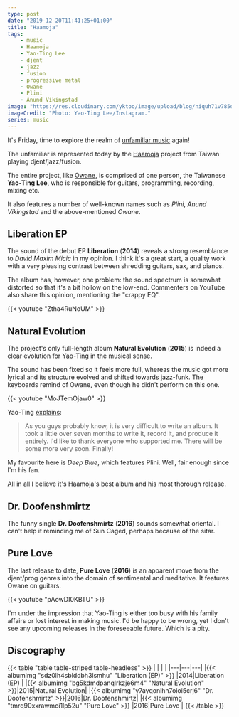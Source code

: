 ```yaml
---
type: post
date: "2019-12-20T11:41:25+01:00"
title: "Haamoja"
tags:
    - music
    - Haamoja
    - Yao-Ting Lee
    - djent
    - jazz
    - fusion
    - progressive metal
    - Owane
    - Plini
    - Anund Vikingstad
image: "https://res.cloudinary.com/yktoo/image/upload/blog/niquh71v785d60csoxj1.jpg"
imageCredit: "Photo: Yao-Ting Lee/Instagram."
series: music
---
```


It's Friday, time to explore the realm of [unfamiliar music](/series/music) again!

The unfamiliar is represented today by the [Haamoja](https://haamoja.bandcamp.com/) project from Taiwan playing djent/jazz/fusion.

<!--more-->

The entire project, like [Owane](0492),  is comprised of one person, the Taiwanese **Yao-Ting Lee**, who is responsible for guitars, programming, recording, mixing etc.

It also features a number of well-known names such as *Plini*, *Anund Vikingstad* and the above-mentioned *Owane*.

## Liberation EP

The sound of the debut EP **Liberation** (**2014**) reveals a strong resemblance to *David Maxim Micic* in my opinion. I think it's a great start, a quality work with a very pleasing contrast between shredding guitars, sax, and pianos.

The album has, however, one problem: the sound spectrum is somewhat distorted so that it's a bit hollow on the low-end. Commenters on YouTube also share this opinion, mentioning the "crappy EQ".

{{< youtube "Ztha4RuNoUM" >}}

## Natural Evolution

The project's only full-length album **Natural Evolution** (**2015**) is indeed a clear evolution for Yao-Ting in the musical sense.

The sound has been fixed so it feels more full, whereas the music got more lyrical and its structure evolved and shifted towards jazz-funk. The keyboards remind of Owane, even though he didn't perform on this one.

{{< youtube "MoJTemOjaw0" >}}

Yao-Ting [explains](https://haamoja.bandcamp.com/album/natural-evolution):

> As you guys probably know, it is very difficult to write an album. It took a little over seven months to write it, record it, and produce it entirely. I'd like to thank everyone who supported me. There will be some more very soon. Finally!

My favourite here is *Deep Blue*, which features Plini. Well, fair enough since I'm his fan.

All in all I believe it's Haamoja's best album and his most thorough release.

## Dr. Doofenshmirtz

The funny single **Dr. Doofenshmirtz** (**2016**) sounds somewhat oriental. I can't help it reminding me of Sun Caged, perhaps because of the sitar.

## Pure Love

The last release to date, **Pure Love** (**2016**) is an apparent move from the djent/prog genres into the domain of sentimental and meditative. It features Owane on guitars.

{{< youtube "pAowDI0KBTU" >}}

I'm under the impression that Yao-Ting is either too busy with his family affairs or lost interest in making music. I'd be happy to be wrong, yet I don't see any upcoming releases in the foreseeable future. Which is a pity.

## Discography

{{< table "table table-striped table-headless" >}}
|   |   |   |
|---|---|---|
|{{< albumimg "sdz0lh4sblddbh3lsmhu" "Liberation (EP)" >}}  |2014|Liberation (EP)  |
|{{< albumimg "bg5kdmdpanqlrkzje6m4" "Natural Evolution" >}}|2015|Natural Evolution|
|{{< albumimg "y7ayqonihn7oioi5crj6" "Dr. Doofenshmirtz" >}}|2016|Dr. Doofenshmirtz|
|{{< albumimg "tmrq90xxrawmoi1lp52u" "Pure Love" >}}        |2016|Pure Love        |
{{< /table >}}
